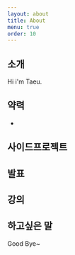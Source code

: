 ```yaml
---
layout: about
title: About
menu: true
order: 10
---
```


## 소개

Hi i'm Taeu.


## 약력

- 


## 사이드프로젝트

## 발표

## 강의


## 하고싶은 말

Good Bye~